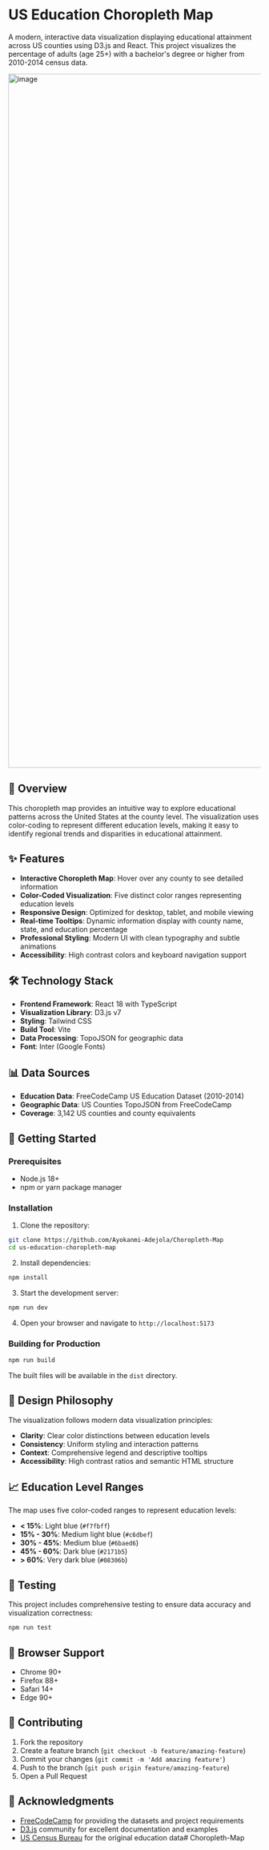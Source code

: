 # US Education Choropleth Map

A modern, interactive data visualization displaying educational attainment across US counties using D3.js and React. This project visualizes the percentage of adults (age 25+) with a bachelor's degree or higher from 2010-2014 census data.

<img width="1920" height="1386" alt="image" src="https://github.com/user-attachments/assets/85e9d799-bc04-4e0c-8de7-2f87c1d13320" />


## 🎯 Overview

This choropleth map provides an intuitive way to explore educational patterns across the United States at the county level. The visualization uses color-coding to represent different education levels, making it easy to identify regional trends and disparities in educational attainment.

## ✨ Features

- **Interactive Choropleth Map**: Hover over any county to see detailed information
- **Color-Coded Visualization**: Five distinct color ranges representing education levels
- **Responsive Design**: Optimized for desktop, tablet, and mobile viewing
- **Real-time Tooltips**: Dynamic information display with county name, state, and education percentage
- **Professional Styling**: Modern UI with clean typography and subtle animations
- **Accessibility**: High contrast colors and keyboard navigation support

## 🛠️ Technology Stack

- **Frontend Framework**: React 18 with TypeScript
- **Visualization Library**: D3.js v7
- **Styling**: Tailwind CSS
- **Build Tool**: Vite
- **Data Processing**: TopoJSON for geographic data
- **Font**: Inter (Google Fonts)

## 📊 Data Sources

- **Education Data**: FreeCodeCamp US Education Dataset (2010-2014)
- **Geographic Data**: US Counties TopoJSON from FreeCodeCamp
- **Coverage**: 3,142 US counties and county equivalents

## 🚀 Getting Started

### Prerequisites

- Node.js 18+ 
- npm or yarn package manager

### Installation

1. Clone the repository:
```bash
git clone https://github.com/Ayokanmi-Adejola/Choropleth-Map
cd us-education-choropleth-map
```

2. Install dependencies:
```bash
npm install
```

3. Start the development server:
```bash
npm run dev
```

4. Open your browser and navigate to `http://localhost:5173`

### Building for Production

```bash
npm run build
```

The built files will be available in the `dist` directory.

## 🎨 Design Philosophy

The visualization follows modern data visualization principles:

- **Clarity**: Clear color distinctions between education levels
- **Consistency**: Uniform styling and interaction patterns
- **Context**: Comprehensive legend and descriptive tooltips
- **Accessibility**: High contrast ratios and semantic HTML structure

## 📈 Education Level Ranges

The map uses five color-coded ranges to represent education levels:

- **< 15%**: Light blue (`#f7fbff`)
- **15% - 30%**: Medium light blue (`#c6dbef`)
- **30% - 45%**: Medium blue (`#6baed6`)
- **45% - 60%**: Dark blue (`#2171b5`)
- **> 60%**: Very dark blue (`#08306b`)

## 🧪 Testing

This project includes comprehensive testing to ensure data accuracy and visualization correctness:

```bash
npm run test
```

## 📱 Browser Support

- Chrome 90+
- Firefox 88+
- Safari 14+
- Edge 90+

## 🤝 Contributing

1. Fork the repository
2. Create a feature branch (`git checkout -b feature/amazing-feature`)
3. Commit your changes (`git commit -m 'Add amazing feature'`)
4. Push to the branch (`git push origin feature/amazing-feature`)
5. Open a Pull Request


## 🙏 Acknowledgments

- [FreeCodeCamp](https://www.freecodecamp.org/) for providing the datasets and project requirements
- [D3.js](https://d3js.org/) community for excellent documentation and examples
- [US Census Bureau](https://www.census.gov/) for the original education data# Choropleth-Map
